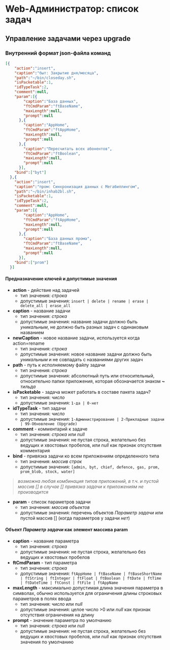 # Web-Администратор: список задач

## Управление задачами через upgrade

### Внутренний формат json-файла команд

```json
[{
    "action":"insert",
    "caption":"быт: Закрытие дня/месяца",
    "path":"~/bin/closeday.sh",
    "isPacketable":1,
    "idTypeTask":2,
    "comment":null,
    "param":[{
        "caption":"База данных",
        "ftCmdParam":"ftBaseName",
        "maxLength":null,
        "prompt":null
      },{
        "caption":"AppHome",
        "ftCmdParam":"ftAppHome",
        "maxLength":null,
        "prompt":null
      },{
        "caption":"Пересчитать всех абонентов",
        "ftCmdParam":"ftBoolean",
        "maxLength":null,
        "prompt":null
      }],
    "bind":["byt"]
  },{
    "action":"insert",
    "caption":"пром: Синхронизация данных с Мегабиллингом",
    "path":"~/bin/inhab2bl.sh",
    "isPacketable":1,
    "idTypeTask":2,
    "comment":null,
    "param":[{
        "caption":"AppHome",
        "ftCmdParam":"ftAppHome",
        "maxLength":null,
        "prompt":null
      },{
        "caption":"База данных прома",
        "ftCmdParam":"ftBaseName",
        "maxLength":null,
        "prompt":null
      }],
    "bind":["prom"]
  }]
```

#### Предназначение ключей и допустимые значения

* **action** - действие над задачей
  * тип значения: *строка*
  * допустимые значения:
    `insert | delete | rename | erase | delete_all | erase_all`
* **caption** - название задачи
  * тип значения: *строка*
  * допустимые значения: название задачи должно быть *уникальным*, не должно быть разных задач с одинаковым названием
* **newCaption** - новое название задачи, используется когда action=rename
  * тип значения: *строка*
  * допустимые значения: новое название задачи должно быть *уникальным* и не совпадать с названиями других задач
* **path** - путь к исполняемому файлу задачи
  * тип значения: *строка*
  * допустимые значения: абсолютный путь или относительный, относительно папки приложения, которая обозначается знаком **~** *тильда*
* **isPacketable** - задача может работать в составе пакета задач?
  * тип значения: *число*
  * допустимые значения:
    `1-да | 0-нет`
* **idTypeTask** - тип задачи
  * тип значения: *число*
  * допустимые значения:
    `1-Администрирование | 2-Прикладные задачи | 99-Обновление (Upgrade)`
* **comment** - комментарий к задаче
  * тип значения: *строка* или *null*
  * допустимые значения: не пустая строка, желательно без ведущих и хвостовых пробелов, или *null* как признак отсутствия комментария
* **bind** - привязка задачи ко всем приложениям определенного типа
  * тип значения: *массив строк*
  * допустимые значения:
    `[admin, byt, chief, defence, gas, prom, prom_blob, stock, water]`

> *возможна любая комбинация типов приложений, в т.ч. и пустой массив []*
> *в случае [] привязка задачи к приложениям не производится*
>
* **param** - список параметров задачи
  * тип значения: *массив объектов*
  * допустимые значения: перечень объектов *Параметр задачи* или пустой массив [] (когда параметров у задачи *нет*)

#### Объект *Параметр задачи* как элемент массива param

* **caption** - название параметра
  * тип значения: *строка*
  * допустимые значения: не пустая строка, желательно без ведущих и хвостовых пробелов
* **ftCmdParam** - тип параметра
  * тип значения: *строка*
  * допустимые значения:
    `ftAppHome | ftBaseName | ftBaseShortName | ftString | ftInteger | ftFloat | ftBoolean | ftDate | ftTime | ftDateTime | ftConst | ftFile | ftAppName`
* **maxLength** - максимально допустимая длина значения параметра в символах, обычно используется для ограничения длины строковых параметров в полях ввода
  * тип значения: *число* или *null*
  * допустимые значения: целое число >0 или *null* как признак отсутствия ограничения на длину
* **prompt** - значение параметра по умолчанию
  * тип значения: *строка* или *null*
  * допустимые значения: не пустая строка, желательно без ведущих и хвостовых пробелов, или *null* как признак отсутствия значения по умолчанию
